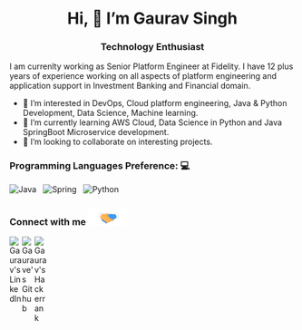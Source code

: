 <h1 align="center">Hi, 👋 I’m Gaurav Singh</h1>
<h3 align="center">Technology Enthusiast</h3>

I am currenlty working as Senior Platform Engineer at Fidelity. I have 12 plus years of experience working on all aspects of platform engineering and application support in Investment Banking and Financial domain. 

- 👀 I’m interested in DevOps, Cloud platform engineering, Java & Python Development, Data Science, Machine learning.
- 🌱 I’m currently learning AWS Cloud, Data Science in Python and Java SpringBoot Microservice development.
- 💞️ I’m looking to collaborate on interesting projects.

### Programming Languages Preference: :computer:

![Java](https://img.shields.io/badge/-Java-black?logo=java&style=social)&nbsp;&nbsp;
![Spring](https://img.shields.io/badge/-Spring%20Framework-black?logo=spring&style=social)&nbsp;&nbsp;
![Python](https://img.shields.io/badge/-Python-black?logo=Python&style=social)&nbsp;&nbsp;

### Connect with me <img src="https://github.com/SatYu26/SatYu26/blob/master/Assets/Handshake.gif" height="32px">
<p>
<a href="https://www.linkedin.com/in/gauravsingh089/">
  <img align="left" alt="Gaurav's LinkedIn" width="22px" src="https://cdn.jsdelivr.net/npm/simple-icons@v3/icons/linkedin.svg" />
</a>
<a href="https://github.com/gauravsingh089">
  <img align="left" alt="Gaurave's Github" width="22px" src="https://cdn.jsdelivr.net/npm/simple-icons@v3/icons/github.svg" />
</a>
<a href="https://www.hackerrank.com/gauravsingh089?hr_r=1">
  <img align="left" alt="Gaurav's Hackerrank" width="22px" src="https://cdn.jsdelivr.net/npm/simple-icons@v3/icons/hackerrank.svg" />
</a>
</p>
<br>
